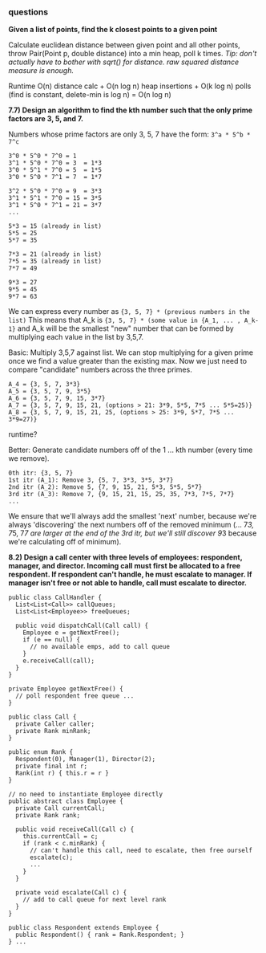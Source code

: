 ### questions

**Given a list of points, find the k closest points to a given point**

Calculate euclidean distance between given point and all other points, throw Pair(Point p, double distance) into a min heap, poll k times.
*Tip: don't actually have to bother with sqrt() for distance. raw squared distance measure is enough.*

Runtime O(n) distance calc + O(n log n) heap insertions + O(k log n) polls (find is constant, delete-min is log n) = O(n log n)

**7.7) Design an algorithm to find the kth number such that the only prime factors are 3, 5, and 7.**

Numbers whose prime factors are only 3, 5, 7 have the form:
`3^a * 5^b * 7^c`

```
3^0 * 5^0 * 7^0 = 1
3^1 * 5^0 * 7^0 = 3  = 1*3
3^0 * 5^1 * 7^0 = 5  = 1*5
3^0 * 5^0 * 7^1 = 7  = 1*7

3^2 * 5^0 * 7^0 = 9  = 3*3
3^1 * 5^1 * 7^0 = 15 = 3*5
3^1 * 5^0 * 7^1 = 21 = 3*7
...

5*3 = 15 (already in list)
5*5 = 25
5*7 = 35

7*3 = 21 (already in list)
7*5 = 35 (already in list)
7*7 = 49

9*3 = 27
9*5 = 45
9*7 = 63
```

We can express every number as `{3, 5, 7} * (previous numbers in the list)` This means that A_k is `{3, 5, 7} * (some value in {A_1, ... , A_k-1}` and A_k will be the smallest "new" number that can be formed by multiplying each value in the list by 3,5,7.

Basic:
Multiply 3,5,7 against list. We can stop multiplying for a given prime once we find a value greater than the existing max. Now we just need to compare "candidate" numbers across the three primes.
```
A_4 = {3, 5, 7, 3*3}
A_5 = {3, 5, 7, 9, 3*5}
A_6 = {3, 5, 7, 9, 15, 3*7}
A_7 = {3, 5, 7, 9, 15, 21, (options > 21: 3*9, 5*5, 7*5 ... 5*5=25)}
A_8 = {3, 5, 7, 9, 15, 21, 25, (options > 25: 3*9, 5*7, 7*5 ... 3*9=27)}
```
runtime?

Better:
Generate candidate numbers off of the 1 ... kth number (every time we remove).
```
0th itr: {3, 5, 7}
1st itr (A_1): Remove 3, {5, 7, 3*3, 3*5, 3*7}
2nd itr (A_2): Remove 5, {7, 9, 15, 21, 5*3, 5*5, 5*7}
3rd itr (A_3): Remove 7, {9, 15, 21, 15, 25, 35, 7*3, 7*5, 7*7}
...
```
We ensure that we'll always add the smallest 'next' number, because we're always 'discovering' the next numbers off of the removed minimum (... 7*3, 7*5, 7*7 are larger at the end of the 3rd itr, but we'll still discover 9*3 because we're calculating off of minimum).


**8.2) Design a call center with three levels of employees: respondent, manager, and director. Incoming call must first be allocated to a free respondent. If respondent can't handle, he must escalate to manager. If manager isn't free or not able to handle, call must escalate to director.**

```
public class CallHandler {
  List<List<Call>> callQueues;
  List<List<Employee>> freeQueues;

  public void dispatchCall(Call call) {
    Employee e = getNextFree();
    if (e == null) {
      // no available emps, add to call queue
    }
    e.receiveCall(call);
  }
}

private Employee getNextFree() { 
  // poll respondent free queue ...
}

public class Call {
  private Caller caller;
  private Rank minRank;
}

public enum Rank {
  Respondent(0), Manager(1), Director(2);
  private final int r;
  Rank(int r) { this.r = r }
}

// no need to instantiate Employee directly
public abstract class Employee {
  private Call currentCall;
  private Rank rank;
  
  public void receiveCall(Call c) { 
    this.currentCall = c;
    if (rank < c.minRank) {
      // can't handle this call, need to escalate, then free ourself
      escalate(c);
      ...
    }
  }
  
  private void escalate(Call c) {
    // add to call queue for next level rank
  }
}

public class Respondent extends Employee {
  public Respondent() { rank = Rank.Respondent; }
} ...
```
